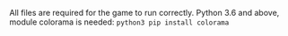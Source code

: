 All files are required for the game to run correctly.
Python 3.6 and above, module colorama is needed: `python3 pip install colorama`